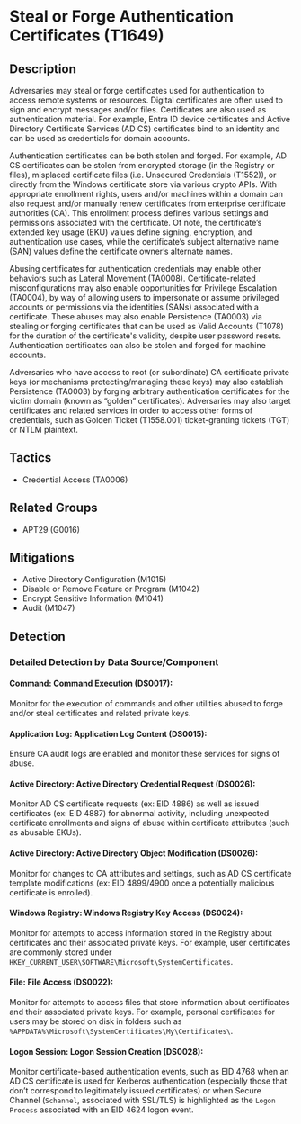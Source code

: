 # Steal or Forge Authentication Certificates (T1649)

## Description
Adversaries may steal or forge certificates used for authentication to access remote systems or resources. Digital certificates are often used to sign and encrypt messages and/or files. Certificates are also used as authentication material. For example, Entra ID device certificates and Active Directory Certificate Services (AD CS) certificates bind to an identity and can be used as credentials for domain accounts.

Authentication certificates can be both stolen and forged. For example, AD CS certificates can be stolen from encrypted storage (in the Registry or files), misplaced certificate files (i.e. Unsecured Credentials (T1552)), or directly from the Windows certificate store via various crypto APIs. With appropriate enrollment rights, users and/or machines within a domain can also request and/or manually renew certificates from enterprise certificate authorities (CA). This enrollment process defines various settings and permissions associated with the certificate. Of note, the certificate’s extended key usage (EKU) values define signing, encryption, and authentication use cases, while the certificate’s subject alternative name (SAN) values define the certificate owner’s alternate names.

Abusing certificates for authentication credentials may enable other behaviors such as Lateral Movement (TA0008). Certificate-related misconfigurations may also enable opportunities for Privilege Escalation (TA0004), by way of allowing users to impersonate or assume privileged accounts or permissions via the identities (SANs) associated with a certificate. These abuses may also enable Persistence (TA0003) via stealing or forging certificates that can be used as Valid Accounts (T1078) for the duration of the certificate's validity, despite user password resets. Authentication certificates can also be stolen and forged for machine accounts.

Adversaries who have access to root (or subordinate) CA certificate private keys (or mechanisms protecting/managing these keys) may also establish Persistence (TA0003) by forging arbitrary authentication certificates for the victim domain (known as “golden” certificates). Adversaries may also target certificates and related services in order to access other forms of credentials, such as Golden Ticket (T1558.001) ticket-granting tickets (TGT) or NTLM plaintext.

## Tactics
- Credential Access (TA0006)

## Related Groups
- APT29 (G0016)

## Mitigations
- Active Directory Configuration (M1015)
- Disable or Remove Feature or Program (M1042)
- Encrypt Sensitive Information (M1041)
- Audit (M1047)

## Detection

### Detailed Detection by Data Source/Component
#### Command: Command Execution (DS0017): 
Monitor for the execution of commands and other utilities abused to forge and/or steal certificates and related private keys.

#### Application Log: Application Log Content (DS0015): 
Ensure CA audit logs are enabled and monitor these services for signs of abuse.

#### Active Directory: Active Directory Credential Request (DS0026): 
Monitor AD CS certificate requests (ex: EID 4886) as well as issued certificates (ex: EID 4887) for abnormal activity, including unexpected certificate enrollments and signs of abuse within certificate attributes (such as abusable EKUs).

#### Active Directory: Active Directory Object Modification (DS0026): 
Monitor for changes to CA attributes and settings, such as AD CS certificate template modifications (ex: EID 4899/4900 once a potentially malicious certificate is enrolled).

#### Windows Registry: Windows Registry Key Access (DS0024): 
Monitor for attempts to access information stored in the Registry about certificates and their associated private keys. For example, user certificates are commonly stored under `HKEY_CURRENT_USER\SOFTWARE\Microsoft\SystemCertificates`.

#### File: File Access (DS0022): 
Monitor for attempts to access files that store information about certificates and their associated private keys. For example, personal certificates for users may be stored on disk in folders such as `%APPDATA%\Microsoft\SystemCertificates\My\Certificates\`.

#### Logon Session: Logon Session Creation (DS0028): 
Monitor certificate-based authentication events, such as EID 4768 when an AD CS certificate is used for Kerberos authentication (especially those that don’t correspond to legitimately issued certificates) or when Secure Channel (`Schannel`, associated with SSL/TLS) is highlighted as the `Logon Process` associated with an EID 4624 logon event.

